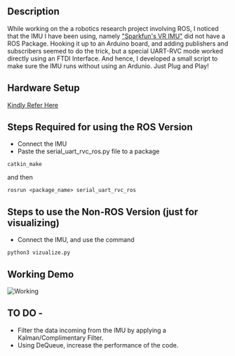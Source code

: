 ## Description 
While working on the a robotics research project involving ROS, I noticed that the IMU I have been using, namely ["Sparkfun's VR IMU"](https://www.sparkfun.com/products/14686) did not have a ROS Package. Hooking it up to an Arduino board, and adding publishers and subscribers seemed to do the trick, but a special UART-RVC mode worked directly using an FTDI Interface. And hence, I developed a small script to make sure the IMU runs without using an Ardunio.
Just Plug and Play!

## Hardware Setup
[Kindly Refer Here](https://github.com/choprahetarth/Sparkfun_VR_IMU_UART_ROS/blob/master/FTDI.jpg)

## Steps Required for using the ROS Version
- Connect the IMU
- Paste the serial_uart_rvc_ros.py file to a package
```
catkin_make 
```
and then 
```
rosrun <package_name> serial_uart_rvc_ros
```

## Steps to use the Non-ROS Version (just for visualizing)
- Connect the IMU, and use the command
```
python3 vizualize.py
```


## Working Demo
![Working](https://raw.githubusercontent.com/choprahetarth/Sparkfun_VR_IMU_UART_ROS/master/ezgif-3-f08b2f45a125.gif)

## TO DO -
- Filter the data incoming from the IMU by applying a Kalman/Complimentary Filter.
- Using DeQueue, increase the performance of the code.
